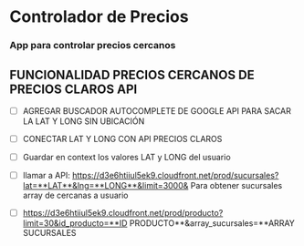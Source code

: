 # Controlador de Precios
### App para controlar precios cercanos 

## FUNCIONALIDAD PRECIOS CERCANOS DE PRECIOS CLAROS API

- [ ] AGREGAR BUSCADOR AUTOCOMPLETE DE GOOGLE API PARA SACAR LA LAT Y LONG SIN UBICACIÓN

- [ ] CONECTAR LAT Y LONG CON API PRECIOS CLAROS
- [ ] Guardar en context los valores LAT y LONG del usuario
- [ ] llamar a API: https://d3e6htiiul5ek9.cloudfront.net/prod/sucursales?lat=**LAT**&lng=**LONG**&limit=3000& Para obtener sucursales array de cercanas a usuario
- [ ] https://d3e6htiiul5ek9.cloudfront.net/prod/producto?limit=30&id_producto=**ID PRODUCTO**&array_sucursales=**ARRAY SUCURSALES
